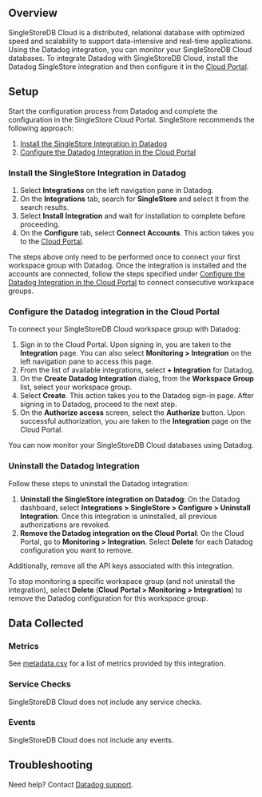 ## Overview

SingleStoreDB Cloud is a distributed, relational database with optimized speed and scalability to support data-intensive and real-time applications. Using the Datadog integration, you can monitor your SingleStoreDB Cloud databases. To integrate Datadog with SingleStoreDB Cloud, install the Datadog SingleStore integration and then configure it in the [Cloud Portal][1]. 

## Setup

Start the configuration process from Datadog and complete the configuration in the SingleStore Cloud Portal. SingleStore recommends the following approach:

1. [Install the SingleStore Integration in Datadog](#install-the-singlestore-integration-in-datadog)
2. [Configure the Datadog Integration in the Cloud Portal](#configure-the-datadog-integration-in-the-cloud-portal)

### Install the SingleStore Integration in Datadog

1. Select **Integrations** on the left navigation pane in Datadog. 
2. On the **Integrations** tab, search for **SingleStore** and select it from the search results.
3. Select **Install Integration** and wait for installation to complete before proceeding.
4. On the **Configure** tab, select **Connect Accounts**. This action takes you to the [Cloud Portal][1].

The steps above only need to be performed once to connect your first workspace group with Datadog. Once the integration is installed and the accounts are connected, follow the steps specified under [Configure the Datadog Integration in the Cloud Portal](#configure-the-datadog-integration-in-the-cloud-portal) to connect consecutive workspace groups. 

### Configure the Datadog integration in the Cloud Portal

To connect your SingleStoreDB Cloud workspace group with Datadog:

1. Sign in to the Cloud Portal. Upon signing in, you are taken to the **Integration** page. You can also select **Monitoring > Integration** on the left navigation pane to access this page.
2. From the list of available integrations, select **+ Integration** for Datadog.
3. On the **Create Datadog Integration** dialog, from the **Workspace Group** list, select your workspace group.
4. Select **Create**. This action takes you to the Datadog sign-in page. After signing in to Datadog, proceed to the next step.
5. On the **Authorize access** screen, select the **Authorize** button. Upon successful authorization, you are taken to the **Integration** page on the Cloud Portal. 

You can now monitor your SingleStoreDB Cloud databases using Datadog.

### Uninstall the Datadog Integration

Follow these steps to uninstall the Datadog integration:

1. **Uninstall the SingleStore integration on Datadog**: On the Datadog dashboard, select **Integrations > SingleStore > Configure > Uninstall Integration**. Once this integration is uninstalled, all previous authorizations are revoked.
2. **Remove the Datadog integration on the Cloud Portal**: On the Cloud Portal, go to **Monitoring > Integration**. Select **Delete** for each Datadog configuration you want to remove. 

Additionally, remove all the API keys associated with this integration.

To stop monitoring a specific workspace group (and not uninstall the integration), select **Delete** (**Cloud Portal > Monitoring > Integration**) to remove the Datadog configuration for this workspace group.

## Data Collected

### Metrics

See [metadata.csv][2] for a list of metrics provided by this integration.

### Service Checks

SingleStoreDB Cloud does not include any service checks. 

### Events

SingleStoreDB Cloud does not include any events. 

## Troubleshooting

Need help? Contact [Datadog support][3].

[1]: https://portal.singlestore.com
[2]: https://github.com/DataDog/integrations-extras/blob/master/singlestoredb_cloud/metadata.csv
[3]: https://docs.datadoghq.com/help/

